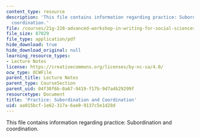 ```yaml
---
content_type: resource
description: 'This file contains information regarding practice: Subordination and
  coordination.'
file: /courses/21g-228-advanced-workshop-in-writing-for-social-sciences-and-architecture-els-spring-2007/aa015bcf1e62317a6ae09137c5e1d28d_MIT21G.228S07_subord_coord.pdf
file_size: 87029
file_type: application/pdf
hide_download: true
hide_download_original: null
learning_resource_types:
- Lecture Notes
license: https://creativecommons.org/licenses/by-nc-sa/4.0/
ocw_type: OCWFile
parent_title: Lecture Notes
parent_type: CourseSection
parent_uid: 04f30f6b-0a67-9419-f17b-9d7a4b29299f
resourcetype: Document
title: 'Practice: Subordination and Coordination'
uid: aa015bcf-1e62-317a-6ae0-9137c5e1d28d
---
```

This file contains information regarding practice: Subordination and coordination.